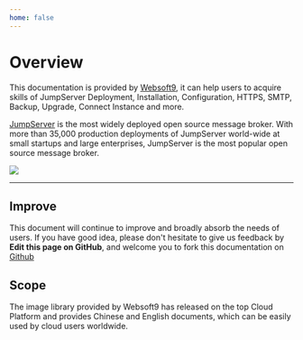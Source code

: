 ```yaml
---
home: false
---
```


# Overview

This documentation is provided by [Websoft9](https://www.websoft9.com/), it can help users to acquire skills of JumpServer Deployment, Installation, Configuration, HTTPS, SMTP, Backup, Upgrade, Connect Instance and more.

[JumpServer](https://jumpserver-server.apache.org/) is the most widely deployed open source message broker. With more than 35,000 production deployments of JumpServer world-wide at small startups and large enterprises, JumpServer is the most popular open source message broker.

![](https://libs.websoft9.com/Websoft9/DocsPicture/zh/jumpserver/jumpserver-gui-websoft9.png)

---

## Improve

This document will continue to improve and broadly absorb the needs of users. If you have good idea, please don't hesitate to give us feedback by **Edit this page on GitHub**, and welcome you to fork this documentation on [Github](https://github.com/Websoft9/ansible-jumpserver)

## Scope

The image library provided by Websoft9 has released on the top Cloud Platform and provides Chinese and English documents, which can be easily used by cloud users worldwide.
